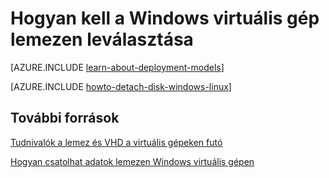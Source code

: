 <properties
    pageTitle="A Windows virtuális a lemezen leválasztása |} Microsoft Azure"
    description="Megtudhatja, hogy egy virtuális gépet használ a klasszikus telepítési modell Azure-ban a lemezen le."
    services="virtual-machines-windows"
    documentationCenter=""
    authors="cynthn"
    manager="timlt"
    editor=""
    tags="azure-service-management"/>

<tags
    ms.service="virtual-machines-windows"
    ms.workload="infrastructure-services"
    ms.tgt_pltfrm="vm-windows"
    ms.devlang="na"
    ms.topic="article"
    ms.date="09/27/2016"
    ms.author="cynthn"/>



# <a name="how-to-detach-a-disk-from-a-windows-virtual-machine"></a>Hogyan kell a Windows virtuális gép lemezen leválasztása

[AZURE.INCLUDE [learn-about-deployment-models](../../includes/learn-about-deployment-models-classic-include.md)]


[AZURE.INCLUDE [howto-detach-disk-windows-linux](../../includes/howto-detach-disk-windows-linux.md)]

## <a name="additional-resources"></a>További források

[Tudnivalók a lemez és VHD a virtuális gépeken futó](virtual-machines-linux-about-disks-vhds.md)

[Hogyan csatolhat adatok lemezen Windows virtuális gépen](virtual-machines-windows-classic-attach-disk.md)
